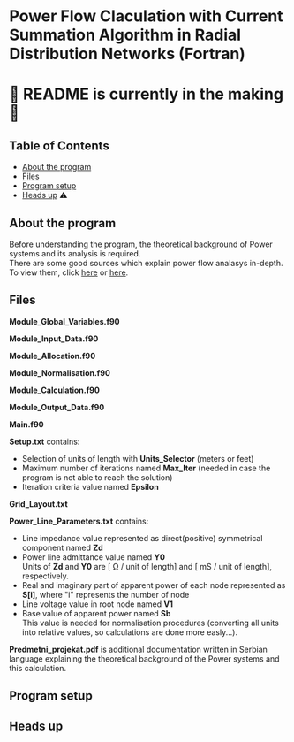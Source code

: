 # Power Flow Claculation with Current Summation Algorithm in Radial Distribution Networks (Fortran)
# :hammer: README is currently in the making :hammer:

## Table of Contents
 * [About the program](#about-the-program)
 * [Files](#files)
 * [Program setup](#program-setup)
 * [Heads up](#heads-up) :warning:

## About the program
Before understanding the program, the theoretical background of Power systems and its analysis is required.  
There are some good sources which explain power flow analasys in-depth. To view them, click [here](https://electrisim.com/load-flow-power-flow.html) or [here](https://www.intechopen.com/books/computational-models-in-engineering/power-flow-analysis).
  
## Files

**Module_Global_Variables.f90**

**Module_Input_Data.f90**

**Module_Allocation.f90**

**Module_Normalisation.f90**

**Module_Calculation.f90**

**Module_Output_Data.f90**

**Main.f90**

**Setup.txt** contains:
 - Selection of units of length with **Units_Selector** (meters or feet)
 - Maximum number of iterations named **Max_Iter** (needed in case the program is not able to reach the solution)
 - Iteration criteria value named **Epsilon**

**Grid_Layout.txt**

**Power_Line_Parameters.txt** contains:
 - Line impedance value represented as direct(positive) symmetrical component named **Zd**
 - Power line admittance value named **Y0**\
 Units of **Zd** and **Y0** are [ Ω / unit of length] and [ mS / unit of length], respectively.
 - Real and imaginary part of apparent power of each node represented as **S[i]**, where "i" represents the number of node
 - Line voltage value in root node named **V1**
 - Base value of apparent power named **Sb**\
 This value is needed for normalisation procedures (converting all units into relative values, so calculations are done more easly...).

**Predmetni_projekat.pdf** is additional documentation written in Serbian language explaining the theoretical background of the Power systems and this calculation.

## Program setup

## Heads up
